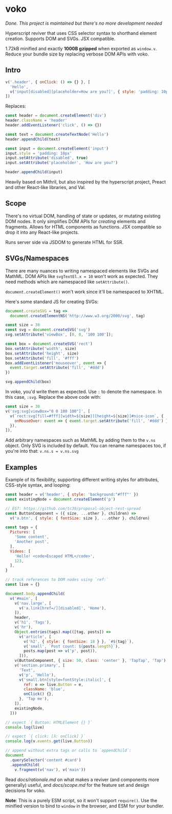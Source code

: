 # voko

_Done. This project is maintained but there's no more development needed_

Hyperscript reviver that uses CSS selector syntax to shorthand element creation.
Supports DOM and SVGs. JSX compatible.

1.72kB minified and exactly **1000B gzipped** when exported as `window.v`.
Reduce your bundle size by replacing verbose DOM APIs with voko.

## Intro

```js
v('.header', { onClick: () => {} }, [
  'Hello',
  v('input[disabled][placeholder=How are you?]', { style: 'padding: 10px' }),
])
```

Replaces:

```js
const header = document.createElement('div')
header.className = 'header'
header.addEventListener('click', () => {})

const text = document.createTextNode('Hello')
header.appendChild(text)

const input = document.createElement('input')
input.style = 'padding: 10px'
input.setAttribute('disabled', true)
input.setAttribute('placeholder', 'How are you?')

header.appendChild(input)
```

Heavily based on Mithril, but also inspired by the hyperscript project, Preact
and other React-like libraries, and Val.

## Scope

There's no virtual DOM, handling of state or updates, or mutating existing DOM
nodes. It only simplifies DOM APIs for _creating_ elements and fragments. Allows
for HTML components as functions. JSX compatible so drop it into any React-like
projects.

Runs server side via JSDOM to generate HTML for SSR.

## SVGs/Namespaces

There are many nuances to writing namespaced elements like SVGs and MathML. DOM
APIs like `svgTextEl.x = 10` won't work as expected. They need methods which are
namespaced like `setAttribute()`.

`document.createElement()` won't work since it'll be namespaced to XHTML.

Here's some standard JS for creating SVGs:

```js
document.createSVG = tag =>
  document.createElementNS('http://www.w3.org/2000/svg', tag)

const size = 30
const svg = document.createSVG('svg')
svg.setAttribute('viewBox', [0, 0, '100 100']);

const box = document.createSVG('rect')
box.setAttribute('width', size)
box.setAttribute('height', size)
box.setAttribute('fill', '#fff')
box.addEventListener('mouseover', event => {
  event.target.setAttribute('fill', '#ddd')
})

svg.appendChild(box)
```

In voko, you'd write them as expected. Use `:` to denote the namespace. In this
case, `:svg`. Replace the above code with:

```js
const size = 30
v('svg:svg[viewBox="0 0 100 100"]', [
  v(`rect:svg[fill=#fff][width=${size}][height=${size}]#nice-icon`, {
    onMouseOver: event => { event.target.setAttribute('fill', '#ddd') },
  }),
]),
```

Add arbitrary namespaces such as MathML by adding them to the `v.ns` object.
Only SVG is included by default. You can rename namespaces too, if you're into
that: `v.ns.s = v.ns.svg`

## Examples

Example of its flexibility, supporting different writing styles for attributes,
CSS-style syntax, and looping:

```js
const header = v('header', { style: 'background:"#fff"' })
const existingNode = document.createElement('p')

// ES7: https://github.com/tc39/proposal-object-rest-spread
const ButtonComponent = ({ size, ...other }, children) =>
  v('a.btn', { style: { fontSize: size }, ...other }, children)

const tags = {
  Pictures: [
    'Some content',
    'Another post',
  ],
  Videos: [
    'Hello! <code>Escaped HTML</code>',
    123,
  ],
}

// track references to DOM nodes using `ref:`
const live = {}

document.body.appendChild(
  v('#main', [
    v('nav.large', [
      v('a.link[href=/][disabled]', 'Home'),
    ]),
    header,
    v('h1', 'Tags'),
    v('hr'),
    Object.entries(tags).map(([tag, posts]) =>
      v('article', [
        v('h2', { style: { fontSize: 18 } }, `#${tag}`),
        v('small', `Post count: ${posts.length}`),
        posts.map(post => v('p', post)),
      ])),
    v(ButtonComponent, { size: 50, class: 'center' }, 'TapTap', 'Tap'),
    v('section.primary', [
      'Text',
      v('p', 'Hello'),
      v('small.btn[style=fontStyle:italic]', {
        ref: e => live.Button = e,
        className: 'blue',
        onClick() {},
      }, 'Tap me'),
    ]),
    existingNode,
  ]))

// expect `{ Button: HTMLElement {} }`
console.log(live)

// expect `{ click: [λ: onClick] }`
console.log(v.events.get(live.Button))

// append without extra tags or calls to `appendChild`:
document
  .querySelector('content #card')
  .appendChild(
    v.fragment(v('nav'), v('main'))
```

Read _docs/rationale.md_ on what makes a reviver (and components more generally)
useful, and _docs/scope.md_ for the feature set and design decisions for voko.

__Note__: This is a purely ESM script, so it won't support `require()`. Use the
minified version to bind to `window` in the browser, and ESM for your bundler.
